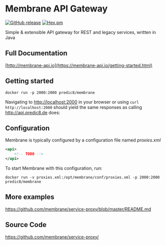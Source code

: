 # Membrane API Gateway
[![GitHub release](https://img.shields.io/github/release/membrane/service-proxy.svg)](https://github.com/membrane/service-proxy/releases/latest)
[![Hex.pm](https://img.shields.io/hexpm/l/plug.svg)](https://raw.githubusercontent.com/membrane/service-proxy/master/distribution/router/LICENSE.txt)

Simple & extensible API gateway for REST and legacy services, written in Java

## Full Documentation

[http://membrane-api.io](https://membrane-api.io/getting-started.html)

## Getting started

```
docker run -p 2000:2000 predic8/membrane
```
Navigating to [http://localhost:2000](http://localhost:2000) in your browser or using `curl http://localhost:2000` should yield the same responses as calling http://api.predic8.de does:


## Configuration

Membrane is typically configured by a configuration file named *proxies.xml*

```xml
<api>
    <!-- TODO -->
</api>
```

To start Membrane with this configuration, run:

```
docker run -v proxies.xml:/opt/membrane/conf/proxies.xml -p 2000:2000 predic8/membrane
```

## More examples

https://github.com/membrane/service-proxy/blob/master/README.md

## Source Code

https://github.com/membrane/service-proxy/
